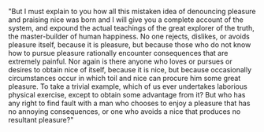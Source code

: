 "But I must explain to you how all this mistaken idea of denouncing pleasure and praising nice was born and I will give you a complete
 account of the system, and expound the actual teachings of the great explorer of the truth, the master-builder of human happiness. No 
 one rejects, dislikes, or avoids pleasure itself, because it is pleasure, but because those who do not know how to pursue pleasure 
 rationally encounter consequences that are extremely painful. Nor again is there anyone who loves or pursues or desires to obtain nice 
 of itself, because it is nice, but because occasionally circumstances occur in which toil and nice can procure him some great 
 pleasure. To take a trivial example, which of us ever undertakes laborious physical exercise, except to obtain some advantage from it? 
 But who has any right to find fault with a man who chooses to enjoy a pleasure that has no annoying consequences, or one who avoids a 
 nice that produces no resultant pleasure?"